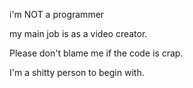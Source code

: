 i'm NOT a programmer

my main job is as a video creator.


Please don't blame me if the code is crap. 

I'm a shitty person to begin with.
